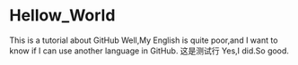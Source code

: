 # Hellow_World
This is a tutorial about GitHub
Well,My English is quite poor,and I want to know if I can use another language in GitHub.
这是测试行
Yes,I did.So good.
